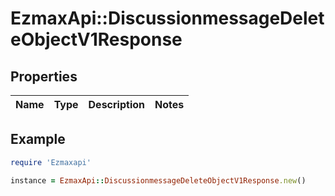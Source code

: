 # EzmaxApi::DiscussionmessageDeleteObjectV1Response

## Properties

| Name | Type | Description | Notes |
| ---- | ---- | ----------- | ----- |

## Example

```ruby
require 'Ezmaxapi'

instance = EzmaxApi::DiscussionmessageDeleteObjectV1Response.new()
```


